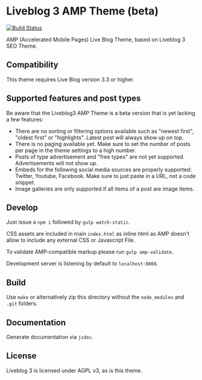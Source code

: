 # Liveblog 3 AMP Theme (beta)

[![Build Status](https://travis-ci.org/liveblog/liveblog-amp-theme.svg?branch=master)](https://travis-ci.org/liveblog/liveblog-amp-theme)

AMP (Accelerated Mobile Pages) Live Blog Theme, based on Liveblog 3 SEO Theme.

## Compatibility
This theme requires Live Blog version 3.3 or higher.

## Supported features and post types
Be aware that the Liveblog3 AMP Theme is a beta version that is yet lacking a few features:
- There are no sorting or filtering options available such as "newest first", "oldest first" or "highlights". Latest post will always show up on top.
- There is no paging available yet. Make sure to set the number of posts per page in the theme settings to a high number.
- Posts of type advertisement and "free types" are not yet supported. Advertisements will not show up.
- Embeds for the following social media sources are properly supported: Twitter, Youtube, Facebook. Make sure to just paste in a URL, not a code snippet.
- Image galleries are only supported if all items of a post are image items.

## Develop

Just issue a `npm i` followed by `gulp watch-static`.

CSS assets are included in main `index.html` as inline html as AMP doesn't allow
to include any external CSS or Javascript File.

To validate AMP-compatible markup please run `gulp amp-validate`.

Development server is listening by default to `localhost:8008`.

## Build

Use `make` or alternatively zip this directory without the `node_modules` and `.git` folders.

## Documentation

Generate documentation via `jsdoc`.

## License

Liveblog 3 is licensed under AGPL v3, as is this theme.
